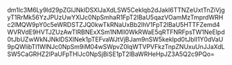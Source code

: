 dm1lc3M6Ly9ld29pZGlJNklDSXlJaXdLSW5Ceklqb2dJakl6TTNZeUxtTnZiVjgyT1RrMk56YzJPUzUwYXlJc0NpSmhaR1FpT2lBaU5qazVOamMzTmprdWRHc2lMQW9pY0c5eWRDSTZJQ0kwTkRNaUxBb2lhV1FpT2lBaU5HTTFZemd4WVRVdE9HVTJZUzAwTlRBNExXSm1NMll0WkRWaE5qRTFNRFpsTW1NeElpd0tJbUZwWkNJNklDSXlNek1pTEFvaWJtVjBJam9nSW5keklpd0tJblI1Y0dVaU9pQWlibTl1WlNJc0NpSm9iM04wSWpvZ0lqWTVPVFkzTnpZNUxuUnJJaXdLSW5CaGRHZ2lPaUFpTHlJc0NpSjBiSE1pT2lBaWRHeHpJZ3A5Q2c9PQo=
